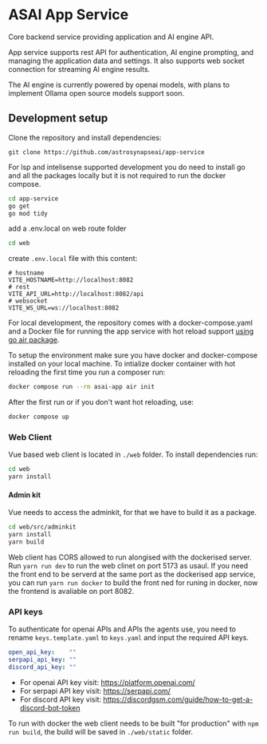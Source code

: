 # ASAI App Service 

Core backend service providing application and AI engine API. 

App service supports rest API for authentication, AI engine prompting, and managing the application data and settings. It also supports web socket connection for streaming AI engine results.

The AI engine is currently powered by openai models, with plans to implement Ollama open source models support soon.

## Development setup

Clone the repository and install dependencies:

`git clone https://github.com/astrosynapseai/app-service`

For lsp and intelisense supported development you do need to install go and all the packages locally but it is not required to run the docker compose.

```bash
cd app-service
go get
go mod tidy
```

add a .env.local on web route folder

```bash
cd web
```

create `.env.local` file with this content:

```
# hostname
VITE_HOSTNAME=http://localhost:8082
# rest
VITE_API_URL=http://localhost:8082/api
# websocket
VITE_WS_URL=ws://localhost:8082
```

For local development, the repository comes with a docker-compose.yaml and a Docker file for running the app service with hot reload support [using go air package](https://github.com/cosmtrek/air).

To setup the environment make sure you have docker and docker-compose installed on your local machine. To intialize docker container with hot reloading the first time you run a composer run:

```bash
docker compose run --rm asai-app air init
```

After the first run or if you don't want hot reloading, use:

```bash
docker compose up
```
### Web Client

Vue based web client is located in `./web` folder. To install dependencies run:

```bash
cd web
yarn install
```

#### Admin kit

Vue needs to access the adminkit, for that we have to build it as a package. 

```bash
cd web/src/adminkit
yarn install
yarn build
```

Web client has CORS allowed to run alongised with the dockerised server. Run `yarn run dev` to run the web clinet on port 5173 as usaul. If you need the front end to be serverd at the same port as the dockerised app service, you can run `yarn run docker` to build the front ned for runing in docker, now the frontend is avaliable on port 8082.

### API keys

To authenticate for openai APIs and APIs the agents use, you need to rename `keys.template.yaml` to `keys.yaml` and input the required API keys.

```yaml
open_api_key:    ""
serpapi_api_key: ""
discord_api_key: ""
```

- For openai API key visit:  https://platform.openai.com/
- For serpapi API key visit: https://serpapi.com/
- For discord API key visit: https://discordgsm.com/guide/how-to-get-a-discord-bot-token

To run with docker the web client needs to be built "for production" with `npm run build`, the build will be saved in `./web/static` folder.

